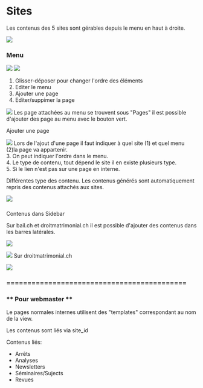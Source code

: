 Sites
=====

Les contenus des 5 sites sont gérables depuis le menu en haut à droite.

![](https://library.test/images/oJl3uablrbYIqFi85EDtmJw8zlEkYyWEQk2DfB5u.png)
### Menu

![](https://library.test/images/1PDj8EOJ2WiCn019X6mloLLC8tSGlzKi1IFmcojJ.png)
![](https://library.test/images/vaHlB23VWBGGj1Jnkcy1S2cVF90G1V2lInWhxXaG.png)
1. Glisser-déposer pour changer l'ordre des éléments
2. Editer le menu
3. Ajouter une page
4. Editer/suppimer la page

![](https://library.test/images/6V4hPjD2mdx8XOl0s5hkK5JMdo2OWVSJ9MbbOOSA.png)
Les page attachées au menu se trouvent sous "Pages" il est possible d'ajouter des page au menu avec le bouton vert.

Ajouter une page

![](https://library.test/images/R3XAo6vV7E4fFtDYkgZtYeHxxT440A5Flu3646fG.png)
Lors de l'ajout d'une page il faut indiquer à quel site (1) et quel menu (2)la page va appartenir.  
3\. On peut indiquer l'ordre dans le menu.   
4\. Le type de contenu, tout dépend le site il en existe plusieurs type.  
5\. Si le lien n'est pas sur une page en interne.

Différentes type des contenu. Les contenus générés sont automatiquement repris des contenus attachés aux sites.

![](https://library.test/images/LFWFAt5PNjEzcTNfJ2S1P6madqRa7mswQ6XqMCdc.png)
###   
Contenus dans Sidebar

Sur bail.ch et droitmatrimonial.ch il est possible d'ajouter des contenus dans les barres latérales.

![](https://library.test/images/UNdvyaKQxah1Hh3d9sdUgg6UoeaO7PEs0KrpcCVu.png)  
  
![](https://library.test/images/SJIPb1ZuXkW2tSJqzJ9ucj69RoY1bcdZqsDBNSS9.png)
Sur droitmatrimonial.ch

![](https://library.test/images/6wivwx4CPdCjqRuJJPKGwuJNI22f4GkhO2YVGZ2f.png)  
### ===========================================

### \*\* Pour webmaster \*\*

Le pages normales internes utilisent des "templates" correspondant au nom de la view.

Les contenus sont liés via site\_id

Contenus liés:

- Arrêts
- Analyses
- Newsletters
- Séminaires/Sujects
- Revues
